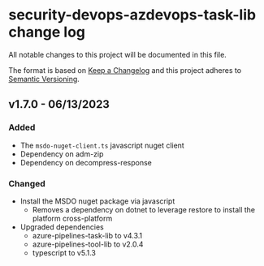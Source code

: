 # security-devops-azdevops-task-lib change log
All notable changes to this project will be documented in this file.

The format is based on [Keep a Changelog](http://keepachangelog.com/) and this project adheres to [Semantic Versioning](http://semver.org/).

## v1.7.0 - 06/13/2023

### Added
- The `msdo-nuget-client.ts` javascript nuget client
- Dependency on adm-zip
- Dependency on decompress-response

### Changed
- Install the MSDO nuget package via javascript
  - Removes a dependency on dotnet to leverage restore to install the platform cross-platform
- Upgraded dependencies
  - azure-pipelines-task-lib to v4.3.1
  - azure-pipelines-tool-lib to v2.0.4
  - typescript to v5.1.3